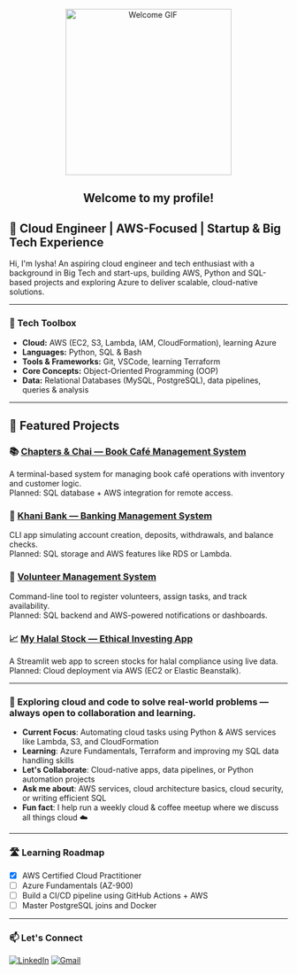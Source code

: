 <p align="center">
  <img 
    src="https://media2.giphy.com/media/v1.Y2lkPTc5MGI3NjExZnl5ZGlidnUzcGs4bmd3NjY4bHZubWNuamR6eDBpbHhqNXB4MWdlZCZlcD12MV9pbnRlcm5hbF9naWZfYnlfaWQmY3Q9Zw/xUPGGDNsLvqsBOhuU0/giphy.gif" 
    height="300" 
    style="width: auto;" 
    alt="Welcome GIF" />
</p>

<h2 align="center">Welcome to my profile!</h2>

## 🚀 Cloud Engineer | AWS-Focused | Startup & Big Tech Experience

Hi, I'm Iysha! An aspiring cloud engineer and tech enthusiast with a background in Big Tech and start-ups, building AWS, Python and SQL-based projects and exploring Azure to deliver scalable, cloud-native solutions.

---

### 🧰 Tech Toolbox
-  **Cloud:** AWS (EC2, S3, Lambda, IAM, CloudFormation), learning Azure  
-  **Languages:** Python, SQL & Bash 
-  **Tools & Frameworks:** Git, VSCode, learning Terraform
-  **Core Concepts:** Object-Oriented Programming (OOP)
-  **Data:** Relational Databases (MySQL, PostgreSQL), data pipelines, queries & analysis  

---

## 🌟 Featured Projects

### 📚 [Chapters & Chai — Book Café Management System](https://github.com/iysha354/Python/tree/main/Book%20Cafe%20Project)  
A terminal-based system for managing book café operations with inventory and customer logic.  
Planned: SQL database + AWS integration for remote access.

### 🏦 [Khani Bank — Banking Management System](https://github.com/iysha354/Python/tree/main/Banking%20Management%20System%20CLI)  
CLI app simulating account creation, deposits, withdrawals, and balance checks.  
Planned: SQL storage and AWS features like RDS or Lambda.

### 🙌 [Volunteer Management System](https://github.com/iysha354/Python/tree/main/Volunteer%20Management%20System)  
Command-line tool to register volunteers, assign tasks, and track availability.  
Planned: SQL backend and AWS-powered notifications or dashboards.

### 📈 [My Halal Stock — Ethical Investing App](https://github.com/iysha354/Python/tree/main/Halal%20Stock%20App%20Project)  
A Streamlit web app to screen stocks for halal compliance using live data.  
Planned: Cloud deployment via AWS (EC2 or Elastic Beanstalk).

---
### 📌 Exploring cloud and code to solve real-world problems — always open to collaboration and learning.

-  **Current Focus**: Automating cloud tasks using Python & AWS services like Lambda, S3, and CloudFormation
-  **Learning**: Azure Fundamentals, Terraform and improving my SQL data handling skills  
-  **Let's Collaborate**: Cloud-native apps, data pipelines, or Python automation projects  
-  **Ask me about**: AWS services, cloud architecture basics, cloud security, or writing efficient SQL  
-  **Fun fact**: I help run a weekly cloud & coffee meetup where we discuss all things cloud ☁️  

---

### 🛣️ Learning Roadmap
- [x] AWS Certified Cloud Practitioner
- [ ] Azure Fundamentals (AZ-900)
- [ ] Build a CI/CD pipeline using GitHub Actions + AWS
- [ ] Master PostgreSQL joins and Docker

---
### 📫 **Let's Connect**

[![LinkedIn](https://img.shields.io/badge/LinkedIn-0077B5?logo=linkedin&logoColor=white&style=for-the-badge)](https://www.linkedin.com/in/iyshakhan/)
[![Gmail](https://img.shields.io/badge/Gmail-D44638?logo=gmail&logoColor=white&style=for-the-badge)](mailto:iyshakhan75@gmail.com)


